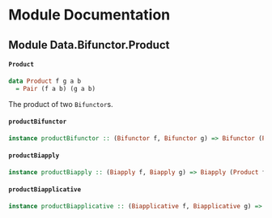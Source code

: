 # Module Documentation

## Module Data.Bifunctor.Product

#### `Product`

``` purescript
data Product f g a b
  = Pair (f a b) (g a b)
```

The product of two `Bifunctor`s.

#### `productBifunctor`

``` purescript
instance productBifunctor :: (Bifunctor f, Bifunctor g) => Bifunctor (Product f g)
```


#### `productBiapply`

``` purescript
instance productBiapply :: (Biapply f, Biapply g) => Biapply (Product f g)
```


#### `productBiapplicative`

``` purescript
instance productBiapplicative :: (Biapplicative f, Biapplicative g) => Biapplicative (Product f g)
```




